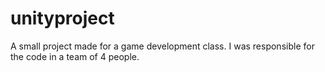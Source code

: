 unityproject
============

A small project made for a game development class. I was responsible for the code in a team of 4 people. 
